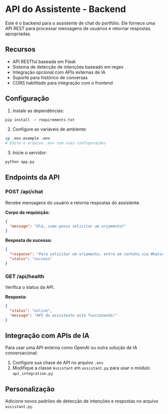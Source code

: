# API do Assistente - Backend

Este é o backend para o assistente de chat do portfólio. Ele fornece uma API REST para processar mensagens de usuários e retornar respostas apropriadas.

## Recursos

- API RESTful baseada em Flask
- Sistema de detecção de intenções baseado em regex
- Integração opcional com APIs externas de IA
- Suporte para histórico de conversas
- CORS habilitado para integração com o frontend

## Configuração

1. Instale as dependências:

```bash
pip install -r requirements.txt
```

2. Configure as variáveis de ambiente:

```bash
cp .env.example .env
# Edite o arquivo .env com suas configurações
```

3. Inicie o servidor:

```bash
python app.py
```

## Endpoints da API

### POST /api/chat

Recebe mensagens do usuário e retorna respostas do assistente.

**Corpo da requisição:**
```json
{
  "message": "Olá, como posso solicitar um orçamento?"
}
```

**Resposta de sucesso:**
```json
{
  "response": "Para solicitar um orçamento, entre em contato via WhatsApp ou preencha o formulário na seção de contato com detalhes do seu projeto.",
  "status": "success"
}
```

### GET /api/health

Verifica o status da API.

**Resposta:**
```json
{
  "status": "online",
  "message": "API do assistente está funcionando!"
}
```

## Integração com APIs de IA

Para usar uma API externa como OpenAI ou outra solução de IA conversacional:

1. Configure sua chave de API no arquivo `.env`
2. Modifique a classe `Assistant` em `assistant.py` para usar o módulo `api_integration.py`

## Personalização

Adicione novos padrões de detecção de intenções e respostas no arquivo `assistant.py`.
